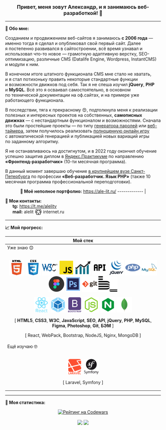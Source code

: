 <div align="center">
  
### Привет, меня зовут Александр, и&nbsp;я&nbsp;занимаюсь веб-разработкой! 👋   
</div>

---

**📝 Обо мне:**

Созданием и&nbsp;продвижением веб-сайтов я&nbsp;занимаюсь **с&nbsp;2006 года**&nbsp;&mdash; именно тогда я&nbsp;сделал и&nbsp;опубликовал свой первый сайт. Далее я&nbsp;постепенно развивался в&nbsp;сайтостроении, всё время узнавал и использовал что-то новое — грамотную адаптивную верстку, SEO-оптимизацию, различные CMS (Datalife Engine, Wordpress, InstantCMS) и&nbsp;модули к&nbsp;ним.

В&nbsp;конечном итоге штатного функционала CMS мне стало не&nbsp;хватать, и&nbsp;я&nbsp;стал потихоньку править некоторые стандартные функции и&nbsp;возможности движков под себя. Так я&nbsp;не&nbsp;спеша изучил **jQuery**, **PHP** и&nbsp;**MySQL**. Всё это я&nbsp;осваивал самостоятельно, в&nbsp;основном по&nbsp;технической документации на&nbsp;оф.сайтах, и&nbsp;на&nbsp;примере уже работающего функционала.

В&nbsp;последствии, тяга к&nbsp;прекрасному 😍, подтолкнула меня к&nbsp;реализации полезных и&nbsp;интересных проектов на&nbsp;собственных, **самописных движках**&nbsp;&mdash; с&nbsp;нестандартным функционалом и&nbsp;возможностями. Сначала это были простейшие проекты&nbsp;&mdash; по&nbsp;типу [генератора паролей](https://webutils.ru/tools/passgen/) или [веб-таймера](https://webutils.ru/tools/timer/), затем получилось реализовать [полноценную онлайн игру](http://freesudoku.ru/) с&nbsp;автоматической генерацией и&nbsp;публикацией новых вариаций игры по&nbsp;заданному алгоритму.

Я&nbsp;не&nbsp;останавливаюсь на&nbsp;достигнутом, и&nbsp;в 2022 году окончил обучение успешно защитив диплом в&nbsp;[Яндекс.Практикуме](https://practicum.yandex.ru/web/ "Сервис онлайн-образования от Яндекса") по&nbsp;направлению **&laquo;Фронтенд-разработчик&raquo;** (10-ти месячная программа).

В&nbsp;данный момент завершаю обучение [в&nbsp;крупнейшем вузе Санкт-Петербурга](https://www.spbstu.ru/ "&laquo;Политех&raquo;") по&nbsp;профессии **&laquo;Веб-разработчик. Язык PHP&raquo;** (также 10 месячная программа профессиональной переподготовки).

<div align="center">
  
**🤩 Моё неполное портфолио:** https://ale-lit.ru/
------------- |
  
</div>

**📢 Мои контакты:**
<br>
&nbsp;&nbsp;&nbsp;&nbsp;&nbsp;&nbsp;**tg:** https://t.me/alelitv
<br>
&nbsp;&nbsp;&nbsp;&nbsp;&nbsp;&nbsp;**mail:** alelit<img src="https://github.com/ale-lit/ale-lit/blob/main/icons/dog7.svg" alt="@" title="@" height="22" align="center">internet.ru

---

**📈 Мой прогресс:**

<div align="center">
  
| **Мой стек** |
| --- |
| Уже знаю 😊<br><br><p align="center"><img src="https://github.com/ale-lit/ale-lit/blob/main/icons/html.svg" alt="HTML5" title="HTML5" height="50"> <img src="https://github.com/ale-lit/ale-lit/blob/main/icons/css.svg" alt="CSS3" title="CSS3" height="50"> <img src="https://github.com/ale-lit/ale-lit/blob/main/icons/w3c.svg" alt="W3C Validator" title="Валидная кроссбраузерная вёрстка" height="50"> <img src="https://github.com/ale-lit/ale-lit/blob/main/icons/js.svg" alt="JavaScript" title="JavaScript" height="50"> <img src="https://github.com/ale-lit/ale-lit/blob/main/icons/seo3.svg" alt="SEO оптимизация и продвижение" title="SEO оптимизация и продвижение" height="50"> <img src="https://github.com/ale-lit/ale-lit/blob/main/icons/api.svg" alt="API" title="API" height="50"> <img src="https://github.com/ale-lit/ale-lit/blob/main/icons/jquery.svg" alt="jQuery" title="jQuery" height="50"> <img src="https://github.com/ale-lit/ale-lit/blob/main/icons/php.svg" alt="PHP" title="PHP" height="50"> <img src="https://github.com/ale-lit/ale-lit/blob/main/icons/mysql.svg" alt="MySQL" title="MySQL" height="50"> <img src="https://github.com/ale-lit/ale-lit/blob/main/icons/figma.svg" alt="Figma" title="Figma" height="50"> <img src="https://github.com/ale-lit/ale-lit/blob/main/icons/photoshop.svg" alt="Adobe Photoshop" title="Adobe Photoshop" height="50"> <img src="https://github.com/ale-lit/ale-lit/blob/main/icons/git.svg" alt="Git" title="Git" height="50"> <img src="https://github.com/ale-lit/ale-lit/blob/main/icons/bem.svg" alt="Методолгия БЭМ" title="Методология БЭМ" height="50"></p><p align="center"><img src="https://github.com/ale-lit/ale-lit/blob/main/icons/react.svg" alt="React" title="React" height="50"> <img src="https://github.com/ale-lit/ale-lit/blob/main/icons/webpack.svg" alt="WebPack" title="WebPack" height="50"> <img src="https://github.com/ale-lit/ale-lit/blob/main/icons/bootstrap.svg" alt="Bootstrap" title="Bootstrap" height="50"> <img src="https://github.com/ale-lit/ale-lit/blob/main/icons/nodejs.svg" alt="NodeJS" title="NodeJS" height="50"> <img src="https://github.com/ale-lit/ale-lit/blob/main/icons/nginx.svg" alt="Nginx" title="Nginx" height="50"> <img src="https://github.com/ale-lit/ale-lit/blob/main/icons/mongo.svg" alt="Mongo BD" title="Mongo BD" height="50"> <p align="center">[ **HTML5**, **CSS3**, **W3C**, **JavaScript**, **SEO**, **API**, **jQuery**, **PHP**, **MySQL**, **Figma**, **Photoshop**, **Git**, **БЭМ** ]</p><p align="center">[ React, WebPack, Bootstrap, NodeJS, Nginx, MongoDB ]</p></p>
Ещё изучаю 🤓<br><br><p align="center"><img src="https://github.com/ale-lit/ale-lit/blob/main/icons/laravel2.svg" alt="Laravel" title="Laravel" height="50"> <img src="https://github.com/ale-lit/ale-lit/blob/main/icons/symfony.svg" alt="Symfony" title="Symfony" height="50"> <p align="center">[ Laravel, Symfony ]</p></p> |  
</div>

---
 
**🥇 Моя статистика:**
<div align="center">
  
[![Рейтинг на Codewars](https://www.codewars.com/users/AleLit/badges/large)](https://www.codewars.com/users/AleLit "Мой профиль на Codewars")
<br><br>
<img src="https://github-readme-stats.vercel.app/api?username=ale-lit&hide=contribs&show_icons=true&border_color=c2cad0" height="140"> <img src="https://github-readme-stats.vercel.app/api/top-langs/?username=ale-lit&layout=compact&border_color=d0d7de" height="140">
</div>
